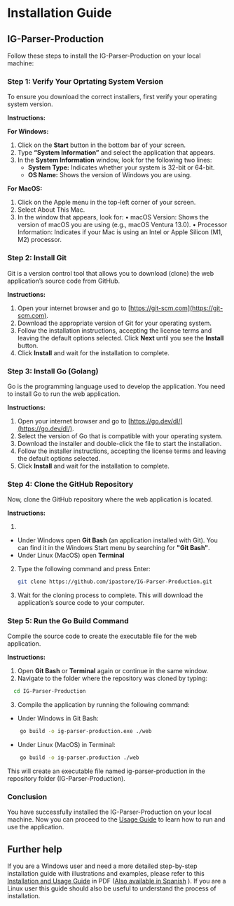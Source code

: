 # Installation Guide

## IG-Parser-Production
Follow these steps to install the IG-Parser-Production on your local machine:

### Step 1: Verify Your Oprtating System Version

To ensure you download the correct installers, first verify your operating system version.

**Instructions:**

**For Windows:**
1. Click on the **Start** button in the bottom bar of your screen.
2. Type **“System Information”** and select the application that appears.
3. In the **System Information** window, look for the following two lines:
   - **System Type:** Indicates whether your system is 32-bit or 64-bit.
   - **OS Name:** Shows the version of Windows you are using.

**For MacOS:**
1.	Click on the Apple menu in the top-left corner of your screen.
2.	Select About This Mac.
3.	In the window that appears, look for:
	•	macOS Version: Shows the version of macOS you are using (e.g., macOS Ventura 13.0).
	•	Processor Information: Indicates if your Mac is using an Intel or Apple Silicon (M1, M2) processor.


### Step 2: Install Git

Git is a version control tool that allows you to download (clone) the web application’s source code from GitHub.

**Instructions:**

1. Open your internet browser and go to [https://git-scm.com](https://git-scm.com).
2. Download the appropriate version of Git for your operating system.
3. Follow the installation instructions, accepting the license terms and leaving the default options selected. Click **Next** until you see the **Install** button.
4. Click **Install** and wait for the installation to complete.

### Step 3: Install Go (Golang)

Go is the programming language used to develop the application. You need to install Go to run the web application.

**Instructions:**

1. Open your internet browser and go to [https://go.dev/dl/](https://go.dev/dl/).
2. Select the version of Go that is compatible with your operating system.
3. Download the installer and double-click the file to start the installation.
4. Follow the installer instructions, accepting the license terms and leaving the default options selected.
5. Click **Install** and wait for the installation to complete.

### Step 4: Clone the GitHub Repository

Now, clone the GitHub repository where the web application is located.

**Instructions:**

1. 
- Under Windows open **Git Bash** (an application installed with Git). You can find it in the Windows Start menu by searching for **"Git Bash"**. 
- Under Linux (MacOS) open **Terminal**

2. Type the following command and press Enter:

   ```sh
   git clone https://github.com/ipastore/IG-Parser-Production.git
   ```

3. Wait for the cloning process to complete. This will download the application’s source code to your computer.

### Step 5: Run the Go Build Command

Compile the source code to create the executable file for the web application.

**Instructions:**

1.	Open **Git Bash** or **Terminal** again or continue in the same window.
2.	Navigate to the folder where the repository was cloned by typing:


  ```sh
    cd IG-Parser-Production
   ```

3. Compile the application by running the following command:

- Under Windows in Git Bash:
```sh
    go build -o ig-parser-production.exe ./web 
```

- Under Linux (MacOS) in Terminal:
```sh
    go build -o ig-parser.production ./web 
```

This will create an executable file named ig-parser-production in the repository folder (IG-Parser-Production).

### Conclusion

You have successfully installed the IG-Parser-Production on your local machine. Now you can proceed to the [Usage Guide](USAGE.md) to learn how to run and use the application.

## Further help

If you are a Windows user and need a more detailed step-by-step installation guide with illustrations and examples, please refer to this [Installation and Usage Guide](docs/InstallationAndUsageGuide.pdf) in PDF ([Also available in Spanish](docs/GuiaInstalacionUso.pdf) ). If you are a Linux user this guide should also be useful to understand the process of installation.

